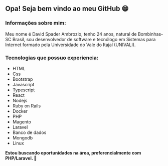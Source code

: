 ## Opa! Seja bem vindo ao meu GitHub 😁

### Informações sobre mim:

Meu nome é David Spader Ambrozio, tenho 24 anos, natural de Bombinhas-SC Brasil, sou desenvolvedor de software e tecnólogo em Sistemas para Internet formado pela Universidade do Vale do Itajaí (UNIVALI).

### Tecnologias que possuo experiencia:

* HTML
* Css
* Bootstrap
* Javascript
* Typescript
* React
* Nodejs 
* Ruby on Rails 
* Docker 
* PHP
* Magento 
* Laravel
* Banco de dados
* Mongodb 
* Linux


**Estou buscando oportunidades na área, preferencialmente com PHP/Laravel.  👊**
